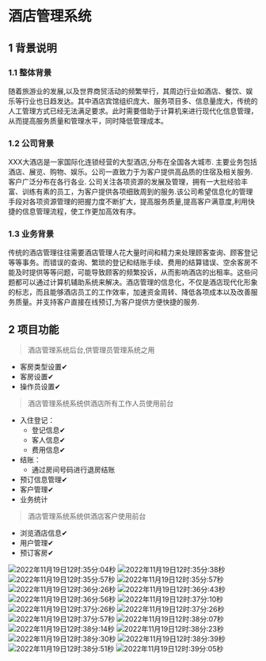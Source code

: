 # 酒店管理系统

## 1 背景说明

### 1.1  整体背景
  随着旅游业的发展,以及世界商贸活动的频繁举行，其周边行业如酒店、餐饮、娱乐等行业也日趋发达。其中酒店宾馆组织庞大、服务项目多、信息量庞大，传统的人工管理方式已经无法满足要求。此时需要借助于计算机来进行现代化信息管理，从而提高服务质量和管理水平，同时降低管理成本。
### 1.2  公司背景
  XXX大酒店是一家国际化连锁经营的大型酒店,分布在全国各大城市. 主要业务包括酒店、展览、购物、娱乐。公司一直致力于为客户提供高品质的住宿及相关服务.客户广泛分布在各行各业. 公司关注各项资源的发展及管理，拥有一大批经验丰富、训练有素的员工，为客户提供各项细致周到的服务.该公司希望信息化的管理手段对各项资源管理的把握力度不断扩大，提高服务质量,提高客户满意度,利用快捷的信息管理流程，使工作更加高效有序。
### 1.3 业务背景
  传统的酒店管理往往需要酒店管理人花大量时间和精力来处理顾客查询、顾客登记等等事务。而错误的查询、繁琐的登记和结账手续、费用的结算错误、空余客房不能及时提供等等问题，可能导致顾客的频繁投诉，从而影响酒店的出租率。这些问题都可以通过计算机辅助系统来解决。酒店管理的信息化，不仅是酒店现代化形象的标志，而且能够酒店员工的工作效率，加速资金周转、降低各项成本以及改善服务质量。并支持客户直接在线预订,为客户提供方便快捷的服务.

## 2 项目功能
>酒店管理系统后台,供管理员管理系统之用
- 客房类型设置✔
- 客房设置✔
- 操作员设置✔
>酒店管理系统系统供酒店所有工作人员使用前台
- 入住登记：
    - 登记信息✔
    - 客人信息✔
    - 费用信息✔
- 结账：
    - 通过房间号码进行退房结账
- 预订信息管理✔
- 客户管理✔
- 业务统计
>酒店管理系统系统供酒店客户使用前台
- 浏览酒店信息✔
- 用户管理✔
- 预订客房✔


![2022年11月19日12时:35分:04秒](https://cyymacbookpro.oss-cn-shanghai.aliyuncs.com/Macbookpro/2022年11月19日12时:35分:04秒)
![2022年11月19日12时:35分:38秒](https://cyymacbookpro.oss-cn-shanghai.aliyuncs.com/Macbookpro/2022年11月19日12时:35分:38秒)
![2022年11月19日12时:35分:57秒](https://cyymacbookpro.oss-cn-shanghai.aliyuncs.com/Macbookpro/2022年11月19日12时:35分:57秒)
![2022年11月19日12时:35分:57秒](https://cyymacbookpro.oss-cn-shanghai.aliyuncs.com/Macbookpro/2022年11月19日12时:35分:57秒)
![2022年11月19日12时:36分:26秒](https://cyymacbookpro.oss-cn-shanghai.aliyuncs.com/Macbookpro/2022年11月19日12时:36分:26秒)
![2022年11月19日12时:36分:43秒](https://cyymacbookpro.oss-cn-shanghai.aliyuncs.com/Macbookpro/2022年11月19日12时:36分:43秒)
![2022年11月19日12时:36分:56秒](https://cyymacbookpro.oss-cn-shanghai.aliyuncs.com/Macbookpro/2022年11月19日12时:36分:56秒)
![2022年11月19日12时:37分:10秒](https://cyymacbookpro.oss-cn-shanghai.aliyuncs.com/Macbookpro/2022年11月19日12时:37分:10秒)
![2022年11月19日12时:37分:26秒](https://cyymacbookpro.oss-cn-shanghai.aliyuncs.com/Macbookpro/2022年11月19日12时:37分:26秒)
![2022年11月19日12时:37分:26秒](https://cyymacbookpro.oss-cn-shanghai.aliyuncs.com/Macbookpro/2022年11月19日12时:37分:26秒)
![2022年11月19日12时:37分:57秒](https://cyymacbookpro.oss-cn-shanghai.aliyuncs.com/Macbookpro/2022年11月19日12时:37分:57秒)
![2022年11月19日12时:38分:07秒](https://cyymacbookpro.oss-cn-shanghai.aliyuncs.com/Macbookpro/2022年11月19日12时:38分:07秒)
![2022年11月19日12时:38分:14秒](https://cyymacbookpro.oss-cn-shanghai.aliyuncs.com/Macbookpro/2022年11月19日12时:38分:14秒)
![2022年11月19日12时:38分:23秒](https://cyymacbookpro.oss-cn-shanghai.aliyuncs.com/Macbookpro/2022年11月19日12时:38分:23秒)
![2022年11月19日12时:38分:30秒](https://cyymacbookpro.oss-cn-shanghai.aliyuncs.com/Macbookpro/2022年11月19日12时:38分:30秒)
![2022年11月19日12时:38分:39秒](https://cyymacbookpro.oss-cn-shanghai.aliyuncs.com/Macbookpro/2022年11月19日12时:38分:39秒)
![2022年11月19日12时:38分:51秒](https://cyymacbookpro.oss-cn-shanghai.aliyuncs.com/Macbookpro/2022年11月19日12时:38分:51秒)
![2022年11月19日12时:39分:05秒](https://cyymacbookpro.oss-cn-shanghai.aliyuncs.com/Macbookpro/2022年11月19日12时:39分:05秒)

